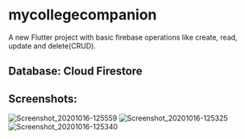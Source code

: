 # mycollegecompanion

A new Flutter project with basic firebase operations like create, read, update and delete(CRUD).

## Database: Cloud Firestore

## Screenshots:

![Screenshot_20201016-125559](https://user-images.githubusercontent.com/70506653/96225688-17ec7d00-0faf-11eb-9559-d8add9a9fbd5.jpg)
![Screenshot_20201016-125325](https://user-images.githubusercontent.com/70506653/96225693-191daa00-0faf-11eb-932d-f85a6032fa6c.jpg)
![Screenshot_20201016-125340](https://user-images.githubusercontent.com/70506653/96225695-19b64080-0faf-11eb-8c57-3b23e0ac3e2d.jpg)
